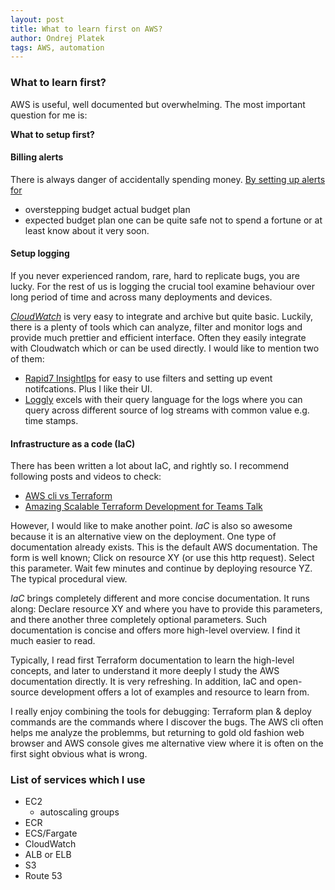 ```yaml
---
layout: post
title: What to learn first on AWS?
author: Ondrej Platek
tags: AWS, automation
---
```


### What to learn first?
AWS is useful, well documented but overwhelming.
The most important question for me is:

**What to setup first?**

#### Billing alerts
 There is always danger of accidentally spending money.
 [By setting up alerts for](https://docs.aws.amazon.com/AmazonCloudWatch/latest/monitoring/monitor_estimated_charges_with_cloudwatch.html#turning_on_billing_metrics)
  - overstepping budget actual budget plan
  - expected budget plan
 one can be quite safe not to spend a fortune or at least know about it very soon.

#### Setup logging
If you never experienced random, rare, hard to replicate bugs, you are lucky. For the rest of us is logging the crucial tool examine behaviour over long period of time and across many deployments and devices.

[*CloudWatch*](https://docs.aws.amazon.com/AmazonCloudWatch/latest/monitoring/WhatIsCloudWatch.html) is very easy to integrate and archive but quite basic.
Luckily, there is a plenty of tools which can analyze, filter and monitor logs and provide much prettier and efficient interface.
Often they easily integrate with Cloudwatch which or can be used directly.
I would like to mention two of them:
- [Rapid7 InsightIps](https://www.rapid7.com/products/insight-platform/) for easy to use filters and setting up event notifcations. Plus I like their UI.
- [Loggly](https://www.loggly.com/) excels with their query language for the logs where you can query across different source of log streams with common value e.g. time stamps.

#### Infrastructure as a code (IaC)
There has been written a lot about IaC, and rightly so.
I recommend following posts and videos to check:
 - [AWS cli vs Terraform](https://www.stratoscale.com/blog/datacenter/choosing-the-right-provisioning-tool-terraform-vs-aws-cloudformation/)
 - [Amazing Scalable Terraform Development for Teams Talk](https://www.youtube.com/watch?v=wgzgVm7Sqlk&t=3s)

However, I would like to make another point.
*IaC* is also so awesome because it is an alternative view on the deployment.
One type of documentation already exists. This is the default AWS documentation.
The form is well known; Click on resource XY (or use this http request). Select this parameter. Wait few minutes and continue by deploying resource YZ.
The typical procedural view.

*IaC* brings completely different and more concise documentation. It runs along: Declare resource XY and where you have to provide this parameters, and there another three completely optional parameters.
Such documentation is concise and offers more high-level overview.
I find it much easier to read.

Typically, I read first Terraform documentation to learn the high-level concepts, and later to understand it more deeply I study the AWS documentation directly.
It is very refreshing.
In addition, IaC and open-source development offers a lot of examples and resource to learn from.

I really enjoy combining the tools for debugging: Terraform plan & deploy commands are the commands where I discover the bugs. The AWS cli often helps me analyze the problemms, but returning to gold old fashion web browser and AWS console gives me alternative view where it is often on the first sight obvious what is wrong.

### List of services which I use
- EC2
    - autoscaling groups
- ECR
- ECS/Fargate
- CloudWatch
- ALB or ELB
- S3
- Route 53

